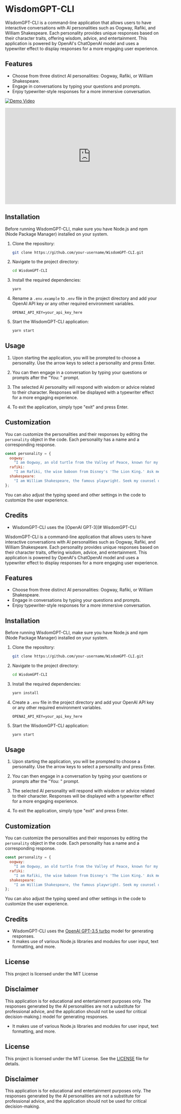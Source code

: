 # WisdomGPT-CLI

WisdomGPT-CLI is a command-line application that allows users to have interactive conversations with AI personalities such as Oogway, Rafiki, and William Shakespeare. Each personality provides unique responses based on their character traits, offering wisdom, advice, and entertainment. This application is powered by OpenAI's ChatOpenAI model and uses a typewriter effect to display responses for a more engaging user experience.

## Features

- Choose from three distinct AI personalities: Oogway, Rafiki, or William Shakespeare.
- Engage in conversations by typing your questions and prompts.
- Enjoy typewriter-style responses for a more immersive conversation.

[![Demo Video](https://img.youtube.com/vi/z_UWgZem3pk/0.jpg)](https://www.youtube.com/watch?v=z_UWgZem3pk)
<iframe width="560" height="315" src="https://www.youtube.com/embed/z_UWgZem3pk" frameborder="0" allowfullscreen></iframe>

## Installation

Before running WisdomGPT-CLI, make sure you have Node.js and npm (Node Package Manager) installed on your system.

1. Clone the repository:

   ```bash
   git clone https://github.com/your-username/WisdomGPT-CLI.git
   ```

2. Navigate to the project directory:

   ```bash
   cd WisdomGPT-CLI
   ```

3. Install the required dependencies:

   ```bash
   yarn
   ```

4. Rename a `.env.example` to `.env` file in the project directory and add your OpenAI API key or any other required environment variables.

   ```env
   OPENAI_API_KEY=your_api_key_here
   ```

5. Start the WisdomGPT-CLI application:

   ```bash
   yarn start
   ```

## Usage

1. Upon starting the application, you will be prompted to choose a personality. Use the arrow keys to select a personality and press Enter.

2. You can then engage in a conversation by typing your questions or prompts after the "You: " prompt.

3. The selected AI personality will respond with wisdom or advice related to their character. Responses will be displayed with a typewriter effect for a more engaging experience.

4. To exit the application, simply type "exit" and press Enter.

## Customization

You can customize the personalities and their responses by editing the `personality` object in the code. Each personality has a name and a corresponding response.

```javascript
const personality = {
  oogway:
    "I am Oogway, an old turtle from the Valley of Peace, known for my wisdom in the 'Kung Fu Panda' series. I speak in proverbs and riddles.",
  rafiki:
    "I am Rafiki, the wise baboon from Disney's 'The Lion King.' Ask me about life lessons, and I'll share my wisdom. Remember, 'The past can hurt, but the way I see it, you can either run from it or learn from it.'",
  shakespeare:
    "I am William Shakespeare, the famous playwright. Seek my counsel on matters of literature, love, and the human condition. As I once wrote, 'All the world's a stage, and all the men and women merely players.'",
};
```

You can also adjust the typing speed and other settings in the code to customize the user experience.

## Credits

- WisdomGPT-CLI uses the [OpenAI GPT-3](# WisdomGPT-CLI

WisdomGPT-CLI is a command-line application that allows users to have interactive conversations with AI personalities such as Oogway, Rafiki, and William Shakespeare. Each personality provides unique responses based on their character traits, offering wisdom, advice, and entertainment. This application is powered by OpenAI's ChatOpenAI model and uses a typewriter effect to display responses for a more engaging user experience.

## Features

- Choose from three distinct AI personalities: Oogway, Rafiki, or William Shakespeare.
- Engage in conversations by typing your questions and prompts.
- Enjoy typewriter-style responses for a more immersive conversation.

## Installation

Before running WisdomGPT-CLI, make sure you have Node.js and npm (Node Package Manager) installed on your system.

1. Clone the repository:

   ```bash
   git clone https://github.com/your-username/WisdomGPT-CLI.git
   ```

2. Navigate to the project directory:

   ```bash
   cd WisdomGPT-CLI
   ```

3. Install the required dependencies:

   ```bash
   yarn install
   ```

4. Create a `.env` file in the project directory and add your OpenAI API key or any other required environment variables.

   ```env
   OPENAI_API_KEY=your_api_key_here
   ```

5. Start the WisdomGPT-CLI application:

   ```bash
   yarn start
   ```

## Usage

1. Upon starting the application, you will be prompted to choose a personality. Use the arrow keys to select a personality and press Enter.

2. You can then engage in a conversation by typing your questions or prompts after the "You: " prompt.

3. The selected AI personality will respond with wisdom or advice related to their character. Responses will be displayed with a typewriter effect for a more engaging experience.

4. To exit the application, simply type "exit" and press Enter.

## Customization

You can customize the personalities and their responses by editing the `personality` object in the code. Each personality has a name and a corresponding response.

```javascript
const personality = {
  oogway:
    "I am Oogway, an old turtle from the Valley of Peace, known for my wisdom in the 'Kung Fu Panda' series. I speak in proverbs and riddles.",
  rafiki:
    "I am Rafiki, the wise baboon from Disney's 'The Lion King.' Ask me about life lessons, and I'll share my wisdom. Remember, 'The past can hurt, but the way I see it, you can either run from it or learn from it.'",
  shakespeare:
    "I am William Shakespeare, the famous playwright. Seek my counsel on matters of literature, love, and the human condition. As I once wrote, 'All the world's a stage, and all the men and women merely players.'",
};
```

You can also adjust the typing speed and other settings in the code to customize the user experience.

## Credits

- WisdomGPT-CLI uses the [OpenAI GPT-3.5 turbo](https://platform.openai.com/docs/models/gpt-3-5) model for generating responses.
- It makes use of various Node.js libraries and modules for user input, text formatting, and more.

## License

This project is licensed under the MIT License

## Disclaimer

This application is for educational and entertainment purposes only. The responses generated by the AI personalities are not a substitute for professional advice, and the application should not be used for critical decision-making.) model for generating responses.
- It makes use of various Node.js libraries and modules for user input, text formatting, and more.

## License

This project is licensed under the MIT License. See the [LICENSE](LICENSE) file for details.

## Disclaimer

This application is for educational and entertainment purposes only. The responses generated by the AI personalities are not a substitute for professional advice, and the application should not be used for critical decision-making.
